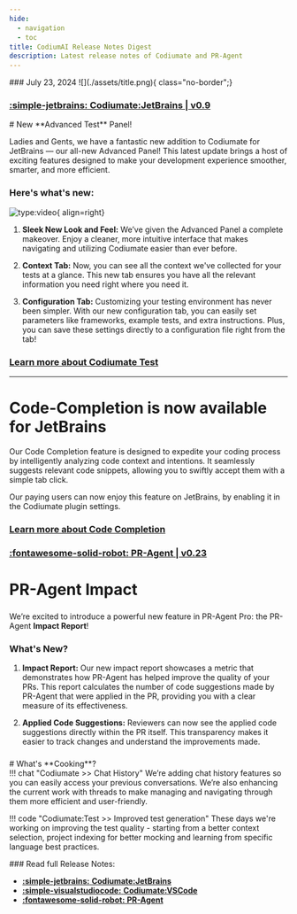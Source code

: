```yaml
---
hide:
  - navigation
  - toc
title: CodiumAI Release Notes Digest
description: Latest release notes of Codiumate and PR-Agent
---
```

<div class="content" markdown>
<div class="bg-clear" markdown>
<div markdown class="centered">
### July 23, 2024
![](./assets/title.png){ class="no-border";}

</div>


<!-- JB -->

<div markdown class="bg-black">
<h3 markdown class="top-left">

**[<b class="white">:simple-jetbrains:</b> Codiumate<b class="green">:</b>JetBrains | v0.9](./versions/latest/jetbrains.md)**
</h3>

<div class="centered" markdown>
# New **Advanced Test** Panel!


<div class="left-padding" markdown>

Ladies and Gents, we have a fantastic new addition to Codiumate for JetBrains — our all-new Advanced Panel! This latest update brings a host of exciting features designed to make your development experience smoother, smarter, and more efficient.

### Here's what's new:


![type:video](https://www.youtube.com/embed/kwSiMs6pdcc?si=HSiWwWZKuHFe9V02){ align=right}



1. **Sleek New Look and Feel:** We’ve given the Advanced Panel a complete makeover. Enjoy a cleaner, more intuitive interface that makes navigating and utilizing Codiumate easier than ever before.

2. **Context Tab:** Now, you can see all the context we've collected for your tests at a glance. This new tab ensures you have all the relevant information you need right where you need it.

3. **Configuration Tab:** Customizing your testing environment has never been simpler. With our new configuration tab, you can easily set parameters like frameworks, example tests, and extra instructions. Plus, you can save these settings directly to a configuration file right from the tab!

</div>
</div>


<div markdown class="centered">

### **[Learn more about Codiumate Test](https://codiumate-docs.codium.ai/tests/)**

--- 

# **Code-Completion** is now available for JetBrains

Our Code Completion feature is designed to expedite your coding process by intelligently analyzing code context and intentions. It seamlessly suggests relevant code snippets, allowing you to swiftly accept them with a simple tab click.

Our paying users can now enjoy this feature on JetBrains, by enabling it in the Codiumate plugin settings.

### **[Learn more about Code Completion](https://codiumate-docs.codium.ai/code-completion/)**

</div>

</div>
</div>

<!-- PR-Agent -->

<div markdown class="bg-blue">

<h3 markdown class="top-left">

**[<b class="white">:fontawesome-solid-robot:</b> PR<b class="green">-</b>Agent | v0.23](./versions/latest/pr-agent.md)**
</h3>

<div markdown class="centered">

# PR-Agent **Impact**


<div class="left-padding" markdown>

### 


We’re excited to introduce a powerful new feature in PR-Agent Pro: the PR-Agent **Impact Report**!

### What's New?

1. **Impact Report:** Our new impact report showcases a metric that demonstrates how PR-Agent has helped improve the quality of your PRs. This report calculates the number of code suggestions made by PR-Agent that were applied in the PR, providing you with a clear measure of its effectiveness.

2. **Applied Code Suggestions:** Reviewers can now see the applied code suggestions directly within the PR itself. This transparency makes it easier to track changes and understand the improvements made.



</div>
</div>
</div>


<!-- VSCode

<div markdown class="bg-black">
<h3 markdown class="top-left">
**[<b class="white">:simple-visualstudiocode:</b> Codiumate<b class="green">:</b>VSCode | v0.9.10][def]**
</h3>

<div class="centered" markdown>
We're excited to unveil Codiumate v0.9.20, featuring a **redesigned interface**, enhanced project indexing, and intuitive navigation with new shortcuts like `@` and the + button. You can now add context to your requests with code snippets, files, folders, or **entire projects**, and activate the new coding-agent with a click for expert assistance. 

The update also incorporates **GPT-4o** for smarter test generation and adds the **Vitest framework** to our supported testing frameworks for JavaScript and TypeScript. 

**[Read More](./versions/latest/vscode.md)**

### **🤩 See how it looks:**

#### Choose focus
![](./versions/latest/current-file.gif){width=50%}

#### Add Extra Context
![](./versions/latest/extra-context.gif){width=50%}


</div>

<div class="left-padding" markdown>


</div>
</div> -->


<!-- FOOTER -->

<!-- What's cooking -->

<div markdown class="bg-blue">

<h3 markdown class="top-left">


</h3>


<div class="centered" markdown>
# What's **Cooking**?

<div class="left-padding" markdown>
!!! chat "Codiumate >> Chat History"
    We’re adding chat history features so you can easily access your previous conversations. We’re also enhancing the current work with threads to make managing and navigating through them more efficient and user-friendly.

!!! code "Codiumate:Test >> Improved test generation"
    These days we're working on improving the test quality - starting from a better context selection, project indexing for better mocking and learning from specific language best practices.

</div>
</div>

</div>


<!-- FOOTER -->

<div class="centered" markdown>
### Read full Release Notes:


<div class="grid cards" markdown>

- [<b class="white">:simple-jetbrains:</b> **<b class="green">Codiumate<b class="purple">:</b>JetBrains**</b>](./versions/latest/jetbrains.md)
- [<b class="white">:simple-visualstudiocode:</b> **<b class="green">Codiumate<b class="purple">:</b>VSCode**</b> ][def]
- [<b class="white">:fontawesome-solid-robot:</b> **<b class="green">PR<b class="purple">-</b>Agent**</b> ](./versions/latest/pr-agent.md)


</div>
</div>
</div>


[def]: ./versions/latest/vscode.md